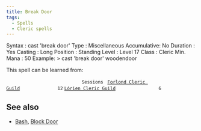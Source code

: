 ```yaml
---
title: Break Door
tags:
  - Spells
  - Cleric spells
---
```

Syntax : cast 'break door' Type : Miscellaneous Accumulative: No
Duration : Yes Casting : Long Position : Standing Level : Level 17 Class
: Cleric Min. Mana : 50 Example: \> cast 'break door' woodendoor

This spell can be learned from:

`                            Sessions `
[`Forlond Cleric Guild`](Forlond_Cleric_Guild "wikilink")`              12`
[`Lórien Cleric Guild`](Lórien_Cleric_Guild "wikilink")`                6`

## See also

- [Bash](Bash "wikilink"), [Block Door](Block_Door "wikilink")
 